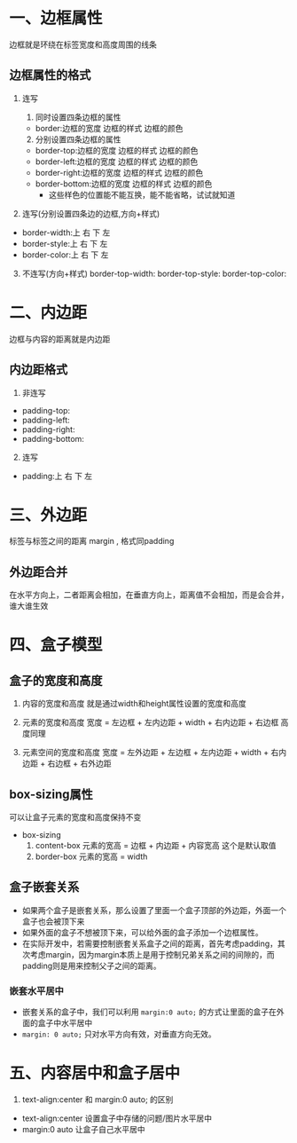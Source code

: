 # 一、边框属性
边框就是环绕在标签宽度和高度周围的线条

## 边框属性的格式
1. 连写
    1. 同时设置四条边框的属性 
    + border:边框的宽度 边框的样式 边框的颜色
    2. 分别设置四条边框的属性
    + border-top:边框的宽度 边框的样式 边框的颜色
    + border-left:边框的宽度 边框的样式 边框的颜色
    + border-right:边框的宽度 边框的样式 边框的颜色
    + border-bottom:边框的宽度 边框的样式 边框的颜色
        + 这些样色的位置能不能互换，能不能省略，试试就知道
        
2. 连写(分别设置四条边的边框,方向+样式)
+ border-width:上 右 下 左        
+ border-style:上 右 下 左        
+ border-color:上 右 下 左        

3. 不连写(方向+样式)
border-top-width:
border-top-style:
border-top-color:

# 二、内边距
边框与内容的距离就是内边距

## 内边距格式
1. 非连写
+ padding-top:
+ padding-left:
+ padding-right:
+ padding-bottom:
2. 连写
+ padding:上 右 下 左

# 三、外边距
标签与标签之间的距离 margin , 格式同padding
## 外边距合并
在水平方向上，二者距离会相加，在垂直方向上，距离值不会相加，而是会合并，谁大谁生效


# 四、盒子模型
## 盒子的宽度和高度
1. 内容的宽度和高度
就是通过width和height属性设置的宽度和高度

2. 元素的宽度和高度
宽度 = 左边框 + 左内边距 + width + 右内边距 + 右边框
高度同理

3. 元素空间的宽度和高度
宽度 = 左外边距 + 左边框 + 左内边距 + width + 右内边距 + 右边框 + 右外边距 

## box-sizing属性
可以让盒子元素的宽度和高度保持不变
+ box-sizing
    1. content-box 元素的宽高 = 边框 + 内边距 + 内容宽高   这个是默认取值
    2. border-box 元素的宽高 = width
    
## 盒子嵌套关系
+ 如果两个盒子是嵌套关系，那么设置了里面一个盒子顶部的外边距，外面一个盒子也会被顶下来
+ 如果外面的盒子不想被顶下来，可以给外面的盒子添加一个边框属性。
+ 在实际开发中，若需要控制嵌套关系盒子之间的距离，首先考虑padding，其次考虑margin，因为margin本质上是用于控制兄弟关系之间的间隙的，而padding则是用来控制父子之间的距离。
### 嵌套水平居中
+ 嵌套关系的盒子中，我们可以利用 `margin:0 auto;` 的方式让里面的盒子在外面的盒子中水平居中
+ `margin: 0 auto;` 只对水平方向有效，对垂直方向无效。

# 五、内容居中和盒子居中
1. text-align:center 和 margin:0 auto; 的区别
+ text-align:center     设置盒子中存储的问题/图片水平居中
+ margin:0 auto     让盒子自己水平居中 

    